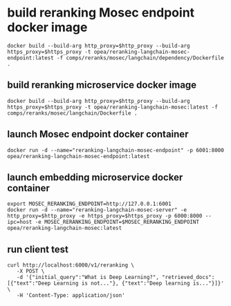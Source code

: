 # build reranking Mosec endpoint docker image

```
docker build --build-arg http_proxy=$http_proxy --build-arg https_proxy=$https_proxy -t opea/reranking-langchain-mosec-endpoint:latest -f comps/reranks/mosec/langchain/dependency/Dockerfile .
```

## build reranking microservice docker image

```
docker build --build-arg http_proxy=$http_proxy --build-arg https_proxy=$https_proxy -t opea/reranking-langchain-mosec:latest -f comps/reranks/mosec/langchain/Dockerfile .
```

## launch Mosec endpoint docker container

```
docker run -d --name="reranking-langchain-mosec-endpoint" -p 6001:8000  opea/reranking-langchain-mosec-endpoint:latest
```

## launch embedding microservice docker container

```
export MOSEC_RERANKING_ENDPOINT=http://127.0.0.1:6001
docker run -d --name="reranking-langchain-mosec-server" -e http_proxy=$http_proxy -e https_proxy=$https_proxy -p 6000:8000 --ipc=host -e MOSEC_RERANKING_ENDPOINT=$MOSEC_RERANKING_ENDPOINT opea/reranking-langchain-mosec:latest
```

## run client test

```
curl http://localhost:6000/v1/reranking \
   -X POST \
   -d '{"initial_query":"What is Deep Learning?", "retrieved_docs": [{"text":"Deep Learning is not..."}, {"text":"Deep learning is..."}]}' \
   -H 'Content-Type: application/json'
```
